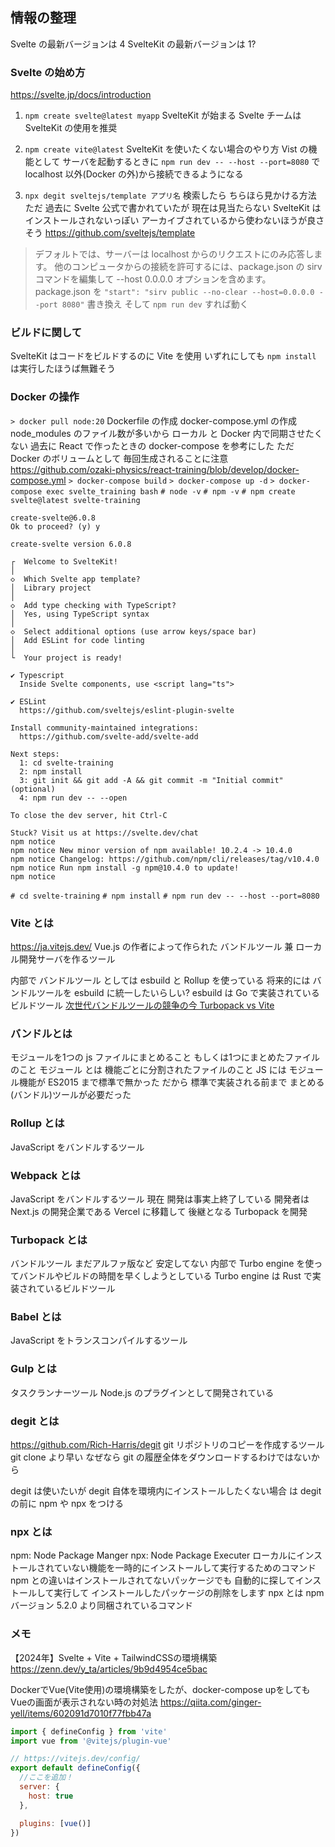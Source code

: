 ## 情報の整理
Svelte の最新バージョンは 4
SvelteKit の最新バージョンは 1?
### Svelte の始め方
https://svelte.jp/docs/introduction
1. `npm create svelte@latest myapp`
SvelteKit が始まる
Svelte チームは SvelteKit の使用を推奨

2. `npm create vite@latest`
SvelteKit を使いたくない場合のやり方
Vist の機能として サーバを起動するときに `npm run dev -- --host --port=8080` で localhost 以外(Docker の外)から接続できるようになる
3. `npx degit sveltejs/template アプリ名`
検索したら ちらほら見かける方法
ただ 過去に Svelte 公式で書かれていたが 現在は見当たらない
SvelteKit はインストールされないっぽい
アーカイブされているから使わないほうが良さそう
https://github.com/sveltejs/template
>デフォルトでは、サーバーは localhost からのリクエストにのみ応答します。
>他のコンピュータからの接続を許可するには、package.json の sirv コマンドを編集して --host 0.0.0.0 オプションを含めます。
package.json を `"start": "sirv public --no-clear --host=0.0.0.0 --port 8080"` 書き換え
そして `npm run dev` すれば動く
### ビルドに関して
SvelteKit はコードをビルドするのに Vite を使用
いずれにしても `npm install` は実行したほうば無難そう


### Docker の操作
`> docker pull node:20`
Dockerfile の作成
docker-compose.yml の作成
node_modules のファイル数が多いから ローカル と Docker 内で同期させたくない
過去に React で作ったときの docker-compose を参考にした
ただ Docker のボリュームとして 毎回生成されることに注意
https://github.com/ozaki-physics/react-training/blob/develop/docker-compose.yml
`> docker-compose build`
`> docker-compose up -d`
`> docker-compose exec svelte_training bash`
`# node -v`
`# npm -v`
`# npm create svelte@latest svelte-training`
```console
create-svelte@6.0.8
Ok to proceed? (y) y

create-svelte version 6.0.8

┌  Welcome to SvelteKit!
│
◇  Which Svelte app template?
│  Library project
│
◇  Add type checking with TypeScript?
│  Yes, using TypeScript syntax
│
◇  Select additional options (use arrow keys/space bar)
│  Add ESLint for code linting
│
└  Your project is ready!

✔ Typescript
  Inside Svelte components, use <script lang="ts">

✔ ESLint
  https://github.com/sveltejs/eslint-plugin-svelte

Install community-maintained integrations:
  https://github.com/svelte-add/svelte-add

Next steps:
  1: cd svelte-training
  2: npm install
  3: git init && git add -A && git commit -m "Initial commit" (optional)
  4: npm run dev -- --open

To close the dev server, hit Ctrl-C

Stuck? Visit us at https://svelte.dev/chat
npm notice
npm notice New minor version of npm available! 10.2.4 -> 10.4.0
npm notice Changelog: https://github.com/npm/cli/releases/tag/v10.4.0
npm notice Run npm install -g npm@10.4.0 to update!
npm notice
```
`# cd svelte-training`
`# npm install`
`# npm run dev -- --host --port=8080`
### Vite とは
https://ja.vitejs.dev/
Vue.js の作者によって作られた バンドルツール 兼 ローカル開発サーバを作るツール

内部で バンドルツール としては esbuild と Rollup を使っている
将来的には バンドルツールを esbuild に統一したいらしい?
esbuild は Go で実装されているビルドツール
[次世代バンドルツールの競争の今 Turbopack vs Vite](https://recruit.gmo.jp/engineer/jisedai/blog/turbopack-vs-vite/)
### バンドルとは
モジュールを1つの js ファイルにまとめること もしくは1つにまとめたファイルのこと
モジュール とは 機能ごとに分割されたファイルのこと
JS には モジュール機能が ES2015 まで標準で無かった
だから 標準で実装される前まで まとめる(バンドル)ツールが必要だった
### Rollup とは
JavaScript をバンドルするツール
### Webpack とは
JavaScript をバンドルするツール
現在 開発は事実上終了している
開発者は Next.js の開発企業である Vercel に移籍して 後継となる Turbopack を開発
### Turbopack とは
バンドルツール
まだアルファ版など 安定してない
内部で Turbo engine を使ってバンドルやビルドの時間を早くしようとしている
Turbo engine は Rust で実装されているビルドツール
### Babel とは
JavaScript をトランスコンパイルするツール
### Gulp とは
タスクランナーツール
Node.js のプラグインとして開発されている
### degit とは
https://github.com/Rich-Harris/degit
git リポジトリのコピーを作成するツール
git clone より早い なぜなら git の履歴全体をダウンロードするわけではないから

degit は使いたいが degit 自体を環境内にインストールしたくない場合 は degit の前に npm や npx をつける
### npx とは
npm: Node Package Manger
npx: Node Package Executer
ローカルにインストールされていない機能を一時的にインストールして実行するためのコマンド
npm との違いはインストールされてないパッケージでも 自動的に探してインストールして実行して インストールしたパッケージの削除をします
npx とは npm バージョン 5.2.0 より同梱されているコマンド
### メモ
【2024年】Svelte + Vite + TailwindCSSの環境構築
https://zenn.dev/y_ta/articles/9b9d4954ce5bac

DockerでVue(Vite使用)の環境構築をしたが、docker-compose upをしてもVueの画面が表示されない時の対処法
https://qiita.com/ginger-yell/items/602091d7010f77fbb47a
```javascript (vite.config.js)
import { defineConfig } from 'vite'
import vue from '@vitejs/plugin-vue'

// https://vitejs.dev/config/
export default defineConfig({
  //ここを追加！
  server: {
    host: true
  },

  plugins: [vue()]
})

```
